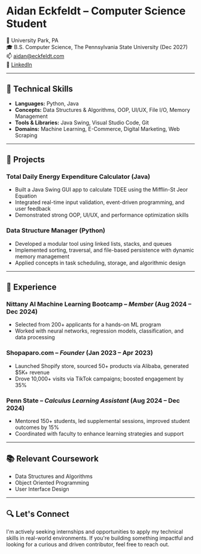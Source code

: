 # Aidan Eckfeldt – Computer Science Student

📍 University Park, PA  
🎓 B.S. Computer Science, The Pennsylvania State University (Dec 2027)  
📫 [aidan@eckfeldt.com](mailto:aidan@eckfeldt.com)  
🔗 [LinkedIn](https://linkedin.com/in/aidan-eckfeldt-b0525a231)

---

## 🧠 Technical Skills

- **Languages:** Python, Java  
- **Concepts:** Data Structures & Algorithms, OOP, UI/UX, File I/O, Memory Management  
- **Tools & Libraries:** Java Swing, Visual Studio Code, Git  
- **Domains:** Machine Learning, E-Commerce, Digital Marketing, Web Scraping

---

## 🧪 Projects

### Total Daily Energy Expenditure Calculator (Java)
- Built a Java Swing GUI app to calculate TDEE using the Mifflin-St Jeor Equation
- Integrated real-time input validation, event-driven programming, and user feedback
- Demonstrated strong OOP, UI/UX, and performance optimization skills

### Data Structure Manager (Python)
- Developed a modular tool using linked lists, stacks, and queues
- Implemented sorting, traversal, and file-based persistence with dynamic memory management
- Applied concepts in task scheduling, storage, and algorithmic design

---

## 💼 Experience

### Nittany AI Machine Learning Bootcamp – *Member* (Aug 2024 – Dec 2024)
- Selected from 200+ applicants for a hands-on ML program
- Worked with neural networks, regression models, classification, and data processing

### Shopaparo.com – *Founder* (Jan 2023 – Apr 2023)
- Launched Shopify store, sourced 50+ products via Alibaba, generated $5K+ revenue
- Drove 10,000+ visits via TikTok campaigns; boosted engagement by 35%

### Penn State – *Calculus Learning Assistant* (Aug 2024 – Dec 2024)
- Mentored 150+ students, led supplemental sessions, improved student outcomes by 15%
- Coordinated with faculty to enhance learning strategies and support

---

## 📚 Relevant Coursework

- Data Structures and Algorithms  
- Object Oriented Programming  
- User Interface Design

---

## 🔍 Let's Connect

I'm actively seeking internships and opportunities to apply my technical skills in real-world environments. If you're building something impactful and looking for a curious and driven contributor, feel free to reach out.

